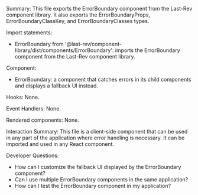 Summary:
This file exports the ErrorBoundary component from the Last-Rev component library. It also exports the ErrorBoundaryProps, ErrorBoundaryClassKey, and ErrorBoundaryClasses types.

Import statements:
- ErrorBoundary from '@last-rev/component-library/dist/components/ErrorBoundary': imports the ErrorBoundary component from the Last-Rev component library.

Component:
- ErrorBoundary: a component that catches errors in its child components and displays a fallback UI instead.

Hooks:
None.

Event Handlers:
None.

Rendered components:
None.

Interaction Summary:
This file is a client-side component that can be used in any part of the application where error handling is necessary. It can be imported and used in any React component.

Developer Questions:
- How can I customize the fallback UI displayed by the ErrorBoundary component?
- Can I use multiple ErrorBoundary components in the same application?
- How can I test the ErrorBoundary component in my application?